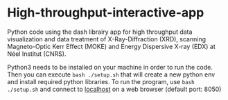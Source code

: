 # High-throughput-interactive-app

<p>
  Python code using the dash librairy app for high throughput data visualization and data treatment of X-Ray-Diffraction (XRD), scanning Magneto-Optic Kerr Effect (MOKE) and Energy Dispersive X-ray (EDX)
  at Néel Institut (CNRS).
</p>
<p>
  Python3 needs to be installed on your machine in order to run the code. Then you can execute <code>bash ./setup.sh</code> that will create a new python env and install required python libraries.
  To run the program, use <code>bash ./setup.sh</code> and connect to <a href="[https://jupyter.org/](http://127.0.0.1:8050/)">localhost</a> on a web browser (default port: 8050)
</p>
